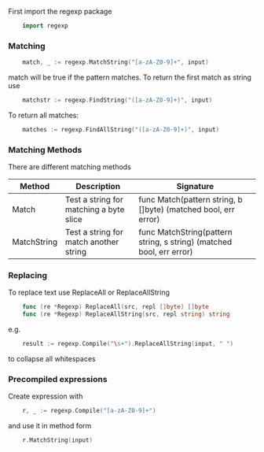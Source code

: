 First import the regexp package
```go
    import regexp
```
### Matching
```go
    match, _ := regexp.MatchString("[a-zA-Z0-9]+", input)
```
match will be true if the pattern matches. To return the first match as
string use
```go
    matchstr := regexp.FindString("([a-zA-Z0-9]+)", input)
```
To return all matches:
```go
    matches := regexp.FindAllString("([a-zA-Z0-9]+)", input)
```
### Matching Methods

There are different matching methods


| Method                | Description           | Signature             |
|-----------------------|-----------------------|-----------------------|
| Match                 |Test a string for matching a byte slice|func Match(pattern string, b []byte) (matched bool, err error)|
| MatchString| Test a string for match another string| func MatchString(pattern string, s string) (matched bool, err error)|

### Replacing

To replace text use ReplaceAll or ReplaceAllString
```go
    func (re *Regexp) ReplaceAll(src, repl []byte) []byte
    func (re *Regexp) ReplaceAllString(src, repl string) string
```
e.g.
```go
    result := regexp.Compile("\s+").ReplaceAllString(input, " ")
```
to collapse all whitespaces

### Precompiled expressions

Create expression with
```go
    r, _ := regexp.Compile("[a-zA-Z0-9]+")
```
and use it in method form
```go
    r.MatchString(input)
```
